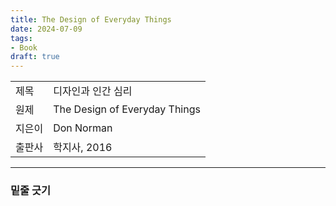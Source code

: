 ```yaml
---
title: The Design of Everyday Things 
date: 2024-07-09
tags:
- Book
draft: true
---
```



| | |
| --- |--- |
| 제목 | 디자인과 인간 심리 |
| 원제 | The Design of Everyday Things | 
| 지은이 | Don Norman |
| 출판사 | 학지사, 2016 |



---
### 밑줄 긋기
